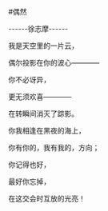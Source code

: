 #偶然

------徐志摩------

我是天空里的一片云，

偶尔投影在你的波心————

你不必讶异，
	
更无须欢喜————
	
在转瞬间消灭了踪影。


你我相逢在黑夜的海上，

你有你的，我有我的，方向；

你记得也好，

最好你忘掉，

在这交会时互放的光亮！
